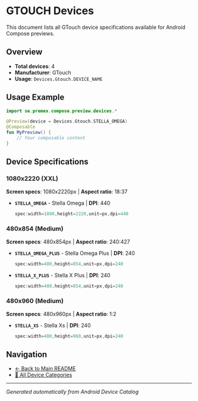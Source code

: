 # GTOUCH Devices

This document lists all GTouch device specifications available for Android Compose previews.

## Overview

- **Total devices**: 4
- **Manufacturer**: GTouch
- **Usage**: `Devices.Gtouch.DEVICE_NAME`

## Usage Example

```kotlin
import se.premex.compose.preview.devices.*

@Preview(device = Devices.Gtouch.STELLA_OMEGA)
@Composable
fun MyPreview() {
    // Your composable content
}
```

## Device Specifications

### 1080x2220 (XXL)

**Screen specs**: 1080x2220px | **Aspect ratio**: 18:37

- **`STELLA_OMEGA`** - Stella Omega | **DPI**: 440
  ```kotlin
  spec:width=1080,height=2220,unit=px,dpi=440
  ```

### 480x854 (Medium)

**Screen specs**: 480x854px | **Aspect ratio**: 240:427

- **`STELLA_OMEGA_PLUS`** - Stella Omega Plus | **DPI**: 240
  ```kotlin
  spec:width=480,height=854,unit=px,dpi=240
  ```

- **`STELLA_X_PLUS`** - Stella X Plus | **DPI**: 240
  ```kotlin
  spec:width=480,height=854,unit=px,dpi=240
  ```

### 480x960 (Medium)

**Screen specs**: 480x960px | **Aspect ratio**: 1:2

- **`STELLA_XS`** - Stella Xs | **DPI**: 240
  ```kotlin
  spec:width=480,height=960,unit=px,dpi=240
  ```

## Navigation

- [← Back to Main README](../../README.md)
- [📱 All Device Categories](../README.md)

---
*Generated automatically from Android Device Catalog*

